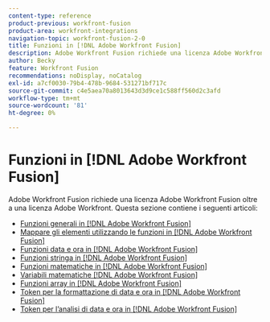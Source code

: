 ```yaml
---
content-type: reference
product-previous: workfront-fusion
product-area: workfront-integrations
navigation-topic: workfront-fusion-2-0
title: Funzioni in [!DNL Adobe Workfront Fusion]
description: Adobe Workfront Fusion richiede una licenza Adobe Workfront Fusion oltre a una licenza Adobe Workfront.
author: Becky
feature: Workfront Fusion
recommendations: noDisplay, noCatalog
exl-id: a7cf0030-79b4-478b-9684-531271bf717c
source-git-commit: c4e5aea70a8013643d3d9ce1c588ff560d2c3afd
workflow-type: tm+mt
source-wordcount: '81'
ht-degree: 0%

---
```


# Funzioni in [!DNL Adobe Workfront Fusion]

Adobe Workfront Fusion richiede una licenza Adobe Workfront Fusion oltre a una licenza Adobe Workfront.
Questa sezione contiene i seguenti articoli:

* [Funzioni generali in [!DNL Adobe Workfront Fusion]](../../workfront-fusion/functions/general-functions.md)
* [Mappare gli elementi utilizzando le funzioni in [!DNL Adobe Workfront Fusion]](../../workfront-fusion/functions/map-using-functions.md)
* [Funzioni data e ora in [!DNL Adobe Workfront Fusion]](../../workfront-fusion/functions/date-and-time-functions.md)
* [Funzioni stringa in [!DNL Adobe Workfront Fusion]](../../workfront-fusion/functions/string-functions.md)
* [Funzioni matematiche in [!DNL Adobe Workfront Fusion]](../../workfront-fusion/functions/math-functions.md)
* [Variabili matematiche [!DNL Adobe Workfront Fusion]](../../workfront-fusion/functions/math-variables.md)
* [Funzioni array in [!DNL Adobe Workfront Fusion]](../../workfront-fusion/functions/array-functions.md)
* [Token per la formattazione di data e ora in [!DNL Adobe Workfront Fusion]](../../workfront-fusion/functions/tokens-for-date-and-time-formatting.md)
* [Token per l’analisi di data e ora in [!DNL Adobe Workfront Fusion]](../../workfront-fusion/functions/tokens-for-date-and-time-parsing.md)
